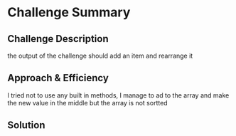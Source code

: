 # Challenge Summary
<!-- Short summary or background information -->

## Challenge Description

the output of the challenge should add an item and rearrange it

## Approach & Efficiency

I tried not to use any built in methods, I manage to ad to the array and make the new value in the middle but the array is not sortted

## Solution



